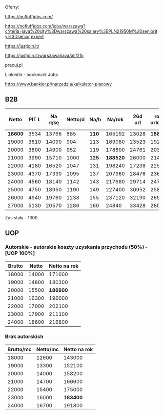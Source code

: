 Oferty:

https://nofluffjobs.com/

https://nofluffjobs.com/jobs/warszawa?criteria=java%20city%3Dwarszawa%20salary%3EPLN21950M%20seniority%3Dsenior,expert

https://justjoin.it/

https://justjoin.it/warszawa/java/all/21k

pracuj.pl

LinkedIn - bookmark Jobs



https://www.bankier.pl/narzedzia/kalkulator-placowy

## B2B

Netto     | PIT L | Na rękę | Netto/d | Na/h    | Na/rok     | 26d url | rok z urlopem | Różnica na + IP Box 5%
--------- | ----- | ------- | ------- | ------- | ---------- | ------- | ------------- | ---------
**18600**	| 3534  | 13766	  | 885     | **110** | 165192     | 23028   | **188220**    | 2604
19000	    |	3610	|	14090	  | 904     | 113     | 169080     | 23523   | 192603        | 2660
20000	    |	3800	|	14900	  |	952     | 119     | 178800     | 24761	 | 203561        | 2800
21000	    |	3990	|	15710	  |	1000    | **125** | **188520** | 26000	 | 214520        | 2940
22000	    |	4180	|	16520	  |	1047    | 131     | 198240	   | 27238	 | 225478        | 3080
23000	    |	4370	|	17330	  |	1095    | 137     | 207960	   | 28476	 | 236436        | 3220
24000	    |	4560	|	18140	  |	1142    | 143     | 217680	   | 29714	 | 247394        | 3360
25000	    |	4750	|	18950	  |	1190    | 149     | 227400	   | 30952	 | 258352        | 3500
26000     | 4940  | 19760   | 1238    | 155     | 237120     | 32190   | 269310        | 3640
27000     | 5130  | 20570   | 1286    | 160     | 24840      | 33428   | 280268        | 3780

Zus stały - 1300

## UOP

### Autorskie - autorskie koszty uzyskania przychodu (50%) - [UOP 100%]

Brutto | Netto | Netto na rok
------ | ----- | ---
18000 | 14000 | 171000
19000 | 14800 | 180300
20000 | 15500 | **186900**
21000 | 16300 | 196000
22000 | 17000 | 202100
23000 | 17900 | 211100
24000 | 18600 | 216800

### Brak autorskich

Brutto/mc | Netto/mc | Netto na rok
--------- | -------- | ---
18000 | 12600 | 143000
19000 | 13300 | 152100
20000 | 14000 | 158200
21000 | 14700 | 166600
22000 | 15400 | 175000
23000 | 16000 | **183400**
24000 | 16700 | 191800
